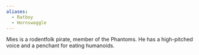 ```yaml
---
aliases:
  - Ratboy
  - Hornswaggle
---
```

Mies is a rodentfolk pirate, member of the Phantoms. He has a high-pitched voice and a penchant for eating humanoids. 